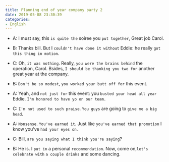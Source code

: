 ```yaml
---
title: Planning end of year company party 2
date: 2019-05-08 23:30:39
categories:
- English
---
```


- A: I must say, this `is quite the` soiree you `put together`, Great job Carol.

- B: Thanks bill. But I `couldn't have done it without` Eddie: he really `got this thing in motion`. 

- C: Oh, `it was nothing`. Really, `you were the brains behind` the operation, Carol. Bsides, `I should be thanking you two for` another great year at the company. 

- B: `Don't be so modest`, `you worked your butt off for` this event. 

- A: Yeah, and `not just for` this event: you `busted your head all year` Eddie. `I'm honored to have yo on our team.`  

- C: `I'm not used to such praise`. `You guys` are going to `give me a big head`.
  
- A: `Nonsense`. `You've earned it`. Just like `you've earned that promotion` I know you've `had your eyes on`.

- C: Bill, `are you saying what I think you're saying`?

- B: He is. I `put in` a personal `recommendation`. Now, come on,`let's celebrate with` `a couple drinks` and some dancing.